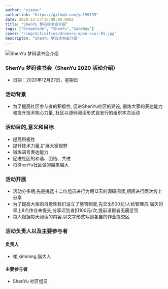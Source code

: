 ```yaml
---
author: "xiaoyu"
authorlink: "https://github.com/yu199195"
date: 2020-12-27T15:00:00.000Z
title: "ShenYu 梦码读书会介绍"	
tags: ["DreamCode", "ShenYu","GateWay"]
cover: "/img/activities/dromara-open-soul-01.jpg"
descripton: "ShenYu 梦码读书会介绍"
---
```


![ShenYu 梦码读书会介绍](/img/shenyu/activite/soul-xmind.png)

### ShenYu 梦码读书会（ShenYu 2020 活动介绍）

- 日期：2020年12月27日，星期日

### 活动背景

- 为了提高社区参与者的积极性, 促进ShenYu社区的建设, 锻炼大家的表达能力和提升技术核心力量, 社区以源码阅读形式自发行的组织本次活动

### 活动目的,意义和目标
- 提高积极性
- 提升技术力量,扩展大家视野
- 锻炼语言表达能力
- 促进社区的和谐、团结、共进
- 将ShenYu社区做的越来越大

### 活动开展
- 活动分多期,先是挑选十二位组员进行为期12天的源码阅读,期间进行两次线上分享
- 为了提高大家的自觉性我们设立了惩罚制度,先交出500元/人给管理员,隔天的早上8点作业未提交,分享迟到者扣100元/次,提前请假者无需惩罚
- 每人根据每天阅读的内容,以文字形式写到各自的作业提交区

### 活动负责人以及主要参与者

#### 负责人
- 崔,kimming,猫大人

#### 主要参与者
- ShenYu 社区组员
